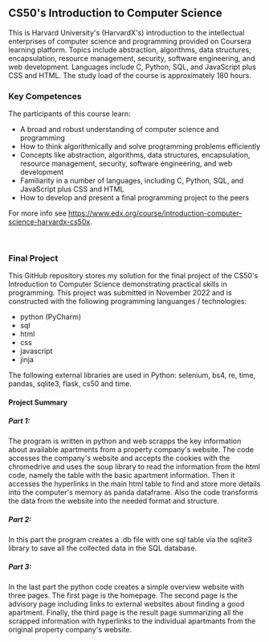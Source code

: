 ## CS50's Introduction to Computer Science
This is Harvard University's (HarvardX's) introduction to the intellectual enterprises of computer science and programming provided on Coursera learning platform. Topics include abstraction, algorithms, data structures, encapsulation, resource management, security, software engineering, and web development. Languages include C, Python, SQL, and JavaScript plus CSS and HTML. The study load of the course is approximately 180 hours.

### Key Competences 
The participants of this course learn:
* A broad and robust understanding of computer science and programming
* How to think algorithmically and solve programming problems efficiently
* Concepts like abstraction, algorithms, data structures, encapsulation, resource management, security, software engineering, and web development
* Familiarity in a number of languages, including C, Python, SQL, and JavaScript plus CSS and HTML
* How to develop and present a final programming project to the peers

For more info see <https://www.edx.org/course/introduction-computer-science-harvardx-cs50x>.

<br>

### Final Project 
This GitHub repository stores my solution for the final project of the CS50's Introduction to Computer Science demonstrating practical skills in programming. This project was submitted in November 2022 and is constructed with the following programming languanges / technologies:
- python (PyCharm)
- sql 
- html
- css
- javascript
- jinja

The following external libraries are used in Python: selenium, bs4, re, time, pandas, sqlite3, flask, cs50 and time.

#### Project Summary
##### Part 1: 
The program is written in python and web scrapps the key information about available apartments from a property company's website. The code accesses the company's website and accepts the cookies with the chromedrive and uses the soup library to read the information from the html code, namely the table with the basic apartment information. Then it accesses the hyperlinks in the main html table to find and store more details into the computer's memory as panda dataframe. Also the code transforms the data from the website into the needed format and structure.

##### Part 2: 
In this part the program creates a .db file with one sql table via the sqlite3 library to save all the collected data in the SQL database.

##### Part 3: 
In the last part the python code creates a simple overview website with three pages. The first page is the homepage. The second page is the advisory page including links to external websites about finding a good apartment. Finally, the third page is the result page summarizing all the scrapped information with hyperlinks to the individual apartmants from the original property company's website.

